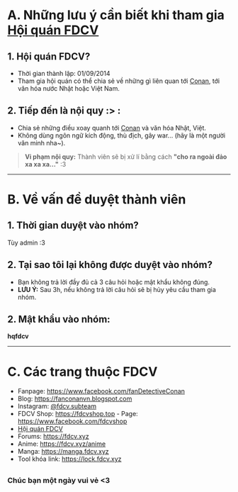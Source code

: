 # A. Những lưu ý cần biết khi tham gia [Hội quán FDCV](https://www.facebook.com/groups/1443094679272941)
## 1. Hội quán FDCV?
* Thời gian thành lập: 01/09/2014
* Tham gia hội quán có thể chia sẻ về những gì liên quan tới [Conan](#), tới văn hóa nước Nhật hoặc Việt Nam.
## 2. Tiếp đến là nội quy :> :
* Chia sẻ những điều xoay quanh tới [Conan](#) và văn hóa Nhật, Việt.
* Không dùng ngôn ngữ kích động, thù địch, gây war... (hãy là một người văn minh nha~).
> **Vi phạm nội quy:** Thành viên sẽ bị xử lí bằng cách **"cho ra ngoài đảo xa xa xa..."** :3
***
# B. Về vấn đề duyệt thành viên
## 1. Thời gian duyệt vào nhóm?
Tùy admin :3
## 2. Tại sao tôi lại không được duyệt vào nhóm?
* Bạn không trả lời đầy đủ cả 3 câu hỏi hoặc mật khẩu không đúng.
* **LƯU Ý:** Sau 3h, nếu không trả lời câu hỏi sẽ bị hủy yêu cầu tham gia nhóm.
## 2. Mật khẩu vào nhóm: 
**hqfdcv**
***
# C. Các trang thuộc **FDCV**
* Fanpage: https://www.facebook.com/fanDetectiveConan
* Blog: https://fanconanvn.blogspot.com
* Instagram: [@fdcv.subteam](https://www.instagram.com/)
* FDCV Shop: https://fdcvshop.top - Page: https://www.facebook.com/fdcvshop
* [Hội quán FDCV](https://www.facebook.com/groups/fanconandc)
* Forums: https://fdcv.xyz
* Anime: https://fdcv.xyz/anime
* Manga: https://manga.fdcv.xyz
* Tool khóa link: https://lock.fdcv.xyz
##
### Chúc bạn một ngày vui vẻ <3
